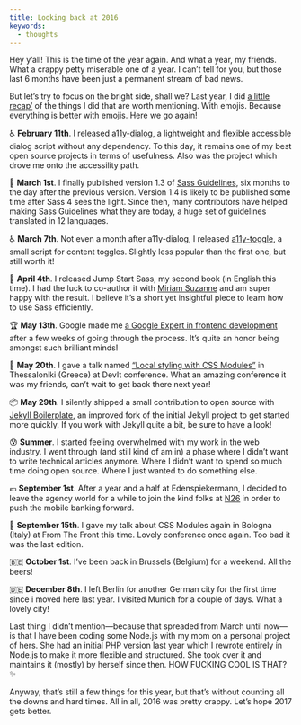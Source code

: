 ```yaml
---
title: Looking back at 2016
keywords:
  - thoughts
---
```


Hey y’all! This is the time of the year again. And what a year, my friends. What a crappy petty miserable one of a year. I can’t tell for you, but those last 6 months have been just a permanent stream of bad news.

But let’s try to focus on the bright side, shall we? Last year, I did [a little recap’](/2016/01/05/looking-back-at-2015/) of the things I did that are worth mentioning. With emojis. Because everything is better with emojis. Here we go again!

♿️ **February 11th**. I released [a11y-dialog](https://github.com/edenspiekermann/a11y-dialog), a lightweight and flexible accessible dialog script without any dependency. To this day, it remains one of my best open source projects in terms of usefulness. Also was the project which drove me onto the accessility path.

📝 **March 1st**. I finally published version 1.3 of [Sass Guidelines](https://sass-guidelin.es), six months to the day after the previous version. Version 1.4 is likely to be published some time after Sass 4 sees the light. Since then, many contributors have helped making Sass Guidelines what they are today, a huge set of guidelines translated in 12 languages.

♿️ **March 7th**. Not even a month after a11y-dialog, I released [a11y-toggle](https://github.com/edenspiekermann/a11y-toggle), a small script for content toggles. Slightly less popular than the first one, but still worth it!

📘 **April 4th**. I released Jump Start Sass, my second book (in English this time). I had the luck to co-author it with [Miriam Suzanne](https://twitter.com/mirisuzanne) and am super happy with the result. I believe it’s a short yet insightful piece to learn how to use Sass efficiently.

🏆 **May 13th**. Google made me [a Google Expert in frontend development](https://developers.google.com/experts/people/hugo-giraudel) after a few weeks of going through the process. It’s quite an honor being amongst such brilliant minds!

🎤 **May 20th**. I gave a talk named [“Local styling with CSS Modules”](https://www.youtube.com/watch?v=LIUdaegJi20) in Thessaloniki (Greece) at DevIt conference. What an amazing conference it was my friends, can’t wait to get back there next year!

📦 **May 29th**. I silently shipped a small contribution to open source with [Jekyll Boilerplate](https://github.com/KittyGiraudel/jekyll-boilerplate), an improved fork of the initial Jekyll project to get started more quickly. If you work with Jekyll quite a bit, be sure to have a look!

😰 **Summer**. I started feeling overwhelmed with my work in the web industry. I went through (and still kind of am in) a phase where I didn’t want to write technical articles anymore. Where I didn’t want to spend so much time doing open source. Where I just wanted to do something else.

💶 **September 1st**. After a year and a half at Edenspiekermann, I decided to leave the agency world for a while to join the kind folks at [N26](https://n26.com) in order to push the mobile banking forward.

🎤 **September 15th**. I gave my talk about CSS Modules again in Bologna (Italy) at From The Front this time. Lovely conference once again. Too bad it was the last edition.

🇧🇪 **October 1st**. I’ve been back in Brussels (Belgium) for a weekend. All the beers!

🇩🇪 **December 8th**. I left Berlin for another German city for the first time since i moved here last year. I visited Munich for a couple of days. What a lovely city!

Last thing I didn’t mention—because that spreaded from March until now—is that I have been coding some Node.js with my mom on a personal project of hers. She had an initial PHP version last year which I rewrote entirely in Node.js to make it more flexible and structured. She took over it and maintains it (mostly) by herself since then. HOW FUCKING COOL IS THAT? ✨

Anyway, that’s still a few things for this year, but that’s without counting all the downs and hard times. All in all, 2016 was pretty crappy. Let’s hope 2017 gets better.
